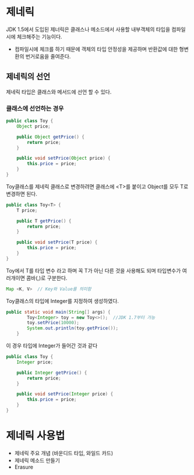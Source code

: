 # 제네릭

JDK 1.5에서 도입된 제너릭은 클래스나 메소드에서 사용할 내부객체의 타입을 컴파일시에 체크해주는 기능이다.

- 컴파일시에 체크를 하기 때문에 객체의 타입 안정성을 제공하며 반환값에 대한 형변환의 번거로움을 줄여준다.

## 제네릭의 선언

제네릭 타입은 클래스와 메서드에 선언 할 수 있다.

### 클래스에 선언하는 경우

```java
public class Toy {
    Object price;

    public Object getPrice() {
        return price;
    }

    public void setPrice(Object price) {
        this.price = price;
    }
}
```

Toy클래스를 제네릭 클래스로 변경하려면 클래스에 \<T\>를 붙이고 Object를 모두 T로 변경하면 된다.

```java
public class Toy<T> {
    T price;

    public T getPrice() {
        return price;
    }

    public void setPrice(T price) {
        this.price = price;
    }
}
```

Toy<T>에서 T를 타입 변수 라고 하며 꼭 T가 아닌 다른 것을 사용해도 되며 타입변수가 여러개이면 콤바(,)로 구분한다.

```java
Map <K, V>  // Key와 Value를 의미함
```

Toy클래스의 타입에 Integer를 지정하여 생성하였다.

```java
public static void main(String[] args) {
        Toy<Integer> toy = new Toy<>();  //JDK 1.7부터 가능
        toy.setPrice(10000);
        System.out.println(toy.getPrice());
    }
```

이 경우 타입에 Integer가 들어간 것과 같다

```java
public class Toy {
    Integer price;

    public Integer getPrice() {
        return price;
    }

    public void setPrice(Integer price) {
        this.price = price;
    }
}
```

# 제네릭 사용법

- 제네릭 주요 개념 (바운디드 타입, 와일드 카드)
- 제네릭 메소드 만들기
- Erasure
